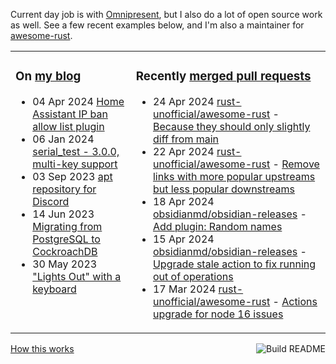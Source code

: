 Current day job is with [Omnipresent](https://www.omnipresent.com/), but I also do a lot of open source work as well. See a few recent examples below, and I'm also a maintainer for [awesome-rust](https://github.com/rust-unofficial/awesome-rust).

<table><tr><td valign="top">

### On [my blog](https://tevps.net/blog)
<!-- blog starts -->
* 04 Apr 2024 [Home Assistant IP ban allow list plugin](https://tevps.net/blog/2024/04/04/home-assistant-ip-ban-allow-list-plugin)
* 06 Jan 2024 [serial_test - 3.0.0, multi-key support](https://tevps.net/blog/2024/01/06/serial_test-300-multi-key-support)
* 03 Sep 2023 [apt repository for Discord](https://tevps.net/blog/2023/09/03/apt-repository-for-discord)
* 14 Jun 2023 [Migrating from PostgreSQL to CockroachDB](https://tevps.net/blog/2023/06/14/migrating-from-postgresql-to-cockroachdb)
* 30 May 2023 ["Lights Out" with a keyboard](https://tevps.net/blog/2023/05/30/lights-out-with-a-keyboard)
<!-- blog ends -->

</td><td valign="top">

### Recently [merged pull requests](https://github.com/search?o=desc&q=is%3Apr+author%3Apalfrey+-user%3Apalfrey+is%3Amerged+is%3Apublic&s=created&type=Issues)

<!-- prs starts -->
* 24 Apr 2024 [rust-unofficial/awesome-rust](https://github.com/rust-unofficial/awesome-rust) - [Because they should only slightly diff from main](https://github.com/rust-unofficial/awesome-rust/pull/1716)
* 22 Apr 2024 [rust-unofficial/awesome-rust](https://github.com/rust-unofficial/awesome-rust) - [Remove links with more popular upstreams but less popular downstreams](https://github.com/rust-unofficial/awesome-rust/pull/1713)
* 18 Apr 2024 [obsidianmd/obsidian-releases](https://github.com/obsidianmd/obsidian-releases) - [Add plugin: Random names](https://github.com/obsidianmd/obsidian-releases/pull/3339)
* 15 Apr 2024 [obsidianmd/obsidian-releases](https://github.com/obsidianmd/obsidian-releases) - [Upgrade stale action to fix running out of operations](https://github.com/obsidianmd/obsidian-releases/pull/3344)
* 17 Mar 2024 [rust-unofficial/awesome-rust](https://github.com/rust-unofficial/awesome-rust) - [Actions upgrade for node 16 issues](https://github.com/rust-unofficial/awesome-rust/pull/1684)
<!-- prs ends -->

</td></tr></table>

<a href="https://github.com/palfrey/palfrey/actions"><img src="https://github.com/palfrey/palfrey/workflows/Build%20README/badge.svg?branch=main" align="right" alt="Build README"></a> <a href="https://tevps.net/blog/2020/7/11/customising-github-profile-pages/">How this works</a>
